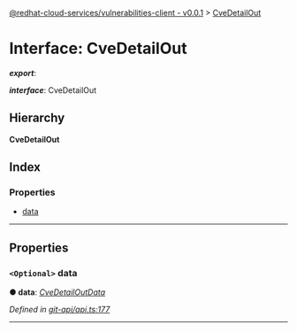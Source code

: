 [@redhat-cloud-services/vulnerabilities-client - v0.0.1](../README.md) > [CveDetailOut](../interfaces/cvedetailout.md)

# Interface: CveDetailOut

*__export__*: 

*__interface__*: CveDetailOut

## Hierarchy

**CveDetailOut**

## Index

### Properties

* [data](cvedetailout.md#data)

---

## Properties

<a id="data"></a>

### `<Optional>` data

**● data**: *[CveDetailOutData](cvedetailoutdata.md)*

*Defined in [git-api/api.ts:177](https://github.com/RedHatInsights/javascript-clients/blob/master/packages/vulnerabilities/git-api/api.ts#L177)*

___

